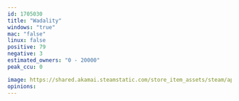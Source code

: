 ```yaml
---
id: 1705030
title: "Wadality"
windows: "true"
mac: "false"
linux: false
positive: 79
negative: 3
estimated_owners: "0 - 20000"
peak_ccu: 0

image: https://shared.akamai.steamstatic.com/store_item_assets/steam/apps/1705030/header.jpg?t=1702664729
opinions:
---
```

